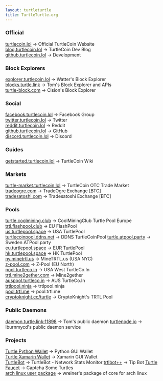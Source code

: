 ```yaml
---
layout: turtleturtle
title: TurtleTurtle.org
---
```

### Official
[turtlecoin.lol](http://turtlecoin.lol) → Official TurtleCoin Website  
[blog.turtlecoin.lol](https://medium.com/@turtlecoin) → TurtleCoin Dev Blog  
[github.turtlecoin.lol](https://github.com/turtlecoin) → Development  

### Block Explorers
[explorer.turtlecoin.lol](http://explorer.turtlecoin.lol) → Watter's Block Explorer  
[blocks.turtle.link](https://blocks.turtle.link) → Tom's Block Explorer and APIs  
[turtle-block.com](https://turtle-block.com) → Cision's Block Explorer

### Social
[facebook.turtlecoin.lol](https://www.facebook.com/groups/204815433401566/) → Facebook Group  
[twitter.turtlecoin.lol](https://twitter.com/_turtlecoin) → Twitter  
[reddit.turtlecoin.lol](https://trtl.reddit.com) → Reddit  
[github.turtlecoin.lol](https://github.com/turtlecoin) → GitHub  
[discord.turtlecoin.lol](https://discord.gg/NZ7QYJA) → Discord  

### Guides
[getstarted.turtlecoin.lol](https://github.com/turtlecoin/turtlecoin/wikis) → TurtleCoin Wiki  


### Markets
[turtle-market.turtlecoin.lol](https://discord.gg/NZ7QYJA) → TurtleCoin OTC Trade Market  
[tradeogre.com](https://tradeogre.com) → TradeOgre Exchange [BTC]  
[tradesatoshi.com](https://tradesatoshi.com/Exchange/?market=TRTL_BTC) → Tradesatoshi Exchange [BTC]   

### Pools
[turtle.coolmining.club](https://turtle.coolmining.club) → CoolMiningClub Turtle Pool Europe   
[trtl.flashpool.club](https://trtl.flashpool.club/) → EU FlashPool  
[us.turtlepool.space](http://us.turtlepool.space/) → USA TurtlePool  
[turtlecoinpool.ddns.net](http://turtlecoinpool.ddns.net/) → DDNS TurtleCoinPool 
[turtle.atpool.party](http://turtle.atpool.party/) → Sweden ATPool.party  
[eu.turtlepool.space](http://eu.turtlepool.space/) → EUR TurtlePool  
[hk.turtlepool.space](http://hk.turtlepool.space/) → HK TurtlePool  
[ny.minetrtl.us](http://ny.minetrtl.us) → MineTRTL.us (USA NYC)  
[z-pool.com](http://z-pool.com) → Z-Pool (EU North)  
[pool.turtleco.in](http://pool.turtleco.in/) → USA West TurtleCo.In  
[trtl.mine2gether.com](http://trtl.mine2gether.com/) → Mine2gether  
[auspool.turtleco.in](http://auspool.turtleco.in/) → AUS TurtleCo.In  
[trtlpool.ninja](http://trtlpool.ninja/) → trtlpool.ninja  
[pool.trtl.me](http://pool.trtl.me/) → pool.trtl.me  
[cryptoknight.cc/turtle](http://cryptoknight.cc/turtle/) → CryptoKnight's TRTL Pool  

### Public Daemons
[daemon.turtle.link:11898](http://daemon.turtle.link:11898) → Tom's public daemon 
[turtlenode.io](http://turtlenode.io) → Iburnmycd's public daemon service  

### Projects  
[Turtle Python Wallet](https://github.com/turtlecoin/turtle-wallet) → Python GUI Wallet  
[Turtle Xamarin Wallet](https://github.com/turtlecoin/desktop-xamarin) → Xamarin GUI Wallet  
[TurtleBot](https://github.com/CaptainMeatloaf/TurtleBot) → TurtleBot - Network Stats Monitor 
[trtlbot++](https://github.com/krruzic/trtlbotplusplus) → Tip Bot
[Turtle Faucet](https://faucet.trtl.me) → Captcha Some Turtles  
[arch linux user package](https://aur.archlinux.org/packages/turtlecoin-git/) → wreiner's package of core for arch linux  
